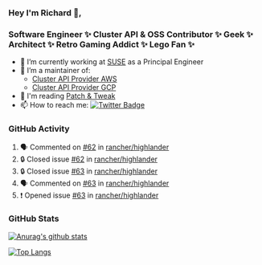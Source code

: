 ### Hey I'm Richard 👋, 

<h3 align="left">Software Engineer ✨ Cluster API & OSS Contributor ✨ Geek ✨ Architect ✨ Retro Gaming Addict ✨ Lego Fan ✨</h3>

- 🔭 I’m currently working at [SUSE](https://www.suse.com/) as a Principal Engineer
- 👯 I’m a maintainer of:
  -  [Cluster API Provider AWS](https://github.com/kubernetes-sigs/cluster-api-provider-aws)
  -  [Cluster API Provider GCP](https://github.com/kubernetes-sigs/cluster-api-provider-gcp)
- 💬 I'm reading [Patch & Tweak](https://bjooks.com/products/patch-tweak-exploring-modular-synthesis)
- 📫 How to reach me: [![Twitter Badge](https://img.shields.io/badge/-@fruit_case-00acee?style=flat&logo=Twitter&logoColor=white)](https://twitter.com/intent/follow?screen_name=fruit_case "Follow on Twitter")

### GitHub Activity 

<!--START_SECTION:activity-->
1. 🗣 Commented on [#62](https://github.com/rancher/highlander/issues/62#issuecomment-1971502350) in [rancher/highlander](https://github.com/rancher/highlander)
2. 🔒 Closed issue [#62](https://github.com/rancher/highlander/issues/62) in [rancher/highlander](https://github.com/rancher/highlander)
3. 🔒 Closed issue [#63](https://github.com/rancher/highlander/issues/63) in [rancher/highlander](https://github.com/rancher/highlander)
4. 🗣 Commented on [#63](https://github.com/rancher/highlander/issues/63#issuecomment-1971500022) in [rancher/highlander](https://github.com/rancher/highlander)
5. ❗ Opened issue [#63](https://github.com/rancher/highlander/issues/63) in [rancher/highlander](https://github.com/rancher/highlander)
<!--END_SECTION:activity-->

### GitHub Stats

[![Anurag's github stats](https://github-readme-stats.vercel.app/api?username=richardcase&count_private=true&show_icons=true)](https://github.com/anuraghazra/github-readme-stats)

[![Top Langs](https://github-readme-stats.vercel.app/api/top-langs/?username=richardcase&hide=html&layout=compact)](https://github.com/anuraghazra/github-readme-stats)
